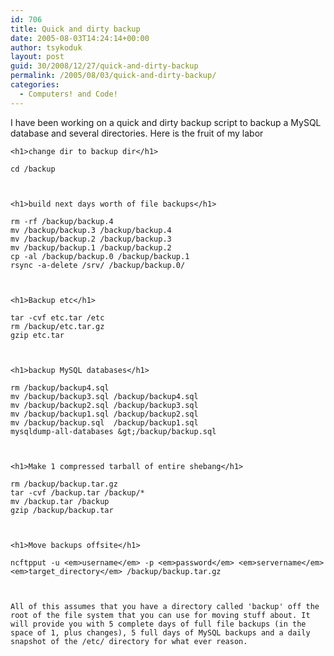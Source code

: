 ```yaml
---
id: 706
title: Quick and dirty backup
date: 2005-08-03T14:24:14+00:00
author: tsykoduk
layout: post
guid: 30/2008/12/27/quick-and-dirty-backup
permalink: /2005/08/03/quick-and-dirty-backup/
categories:
  - Computers! and Code!
---
```

I have been working on a quick and dirty backup script to backup a MySQL database and several directories. Here is the fruit of my labor


	<h1>change dir to backup dir</h1>

	cd /backup



	<h1>build next days worth of file backups</h1>

	rm -rf /backup/backup.4
	mv /backup/backup.3 /backup/backup.4
	mv /backup/backup.2 /backup/backup.3
	mv /backup/backup.1 /backup/backup.2
	cp -al /backup/backup.0 /backup/backup.1
	rsync -a-delete /srv/ /backup/backup.0/



	<h1>Backup etc</h1>

	tar -cvf etc.tar /etc
	rm /backup/etc.tar.gz
	gzip etc.tar



	<h1>backup MySQL databases</h1>

	rm /backup/backup4.sql
	mv /backup/backup3.sql /backup/backup4.sql
	mv /backup/backup2.sql /backup/backup3.sql
	mv /backup/backup1.sql /backup/backup2.sql
	mv /backup/backup.sql  /backup/backup1.sql
	mysqldump-all-databases &gt;/backup/backup.sql



	<h1>Make 1 compressed tarball of entire shebang</h1>

	rm /backup/backup.tar.gz
	tar -cvf /backup.tar /backup/*
	mv /backup.tar /backup
	gzip /backup/backup.tar



	<h1>Move backups offsite</h1>

	ncftpput -u <em>username</em> -p <em>password</em> <em>servername</em> <em>target_directory</em> /backup/backup.tar.gz



	All of this assumes that you have a directory called 'backup' off the root of the file system that you can use for moving stuff about. It will provide you with 5 complete days of full file backups (in the space of 1, plus changes), 5 full days of MySQL backups and a daily snapshot of the /etc/ directory for what ever reason.